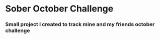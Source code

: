 # Sober October Challenge

### Small project I created to track mine and my friends october challenge
